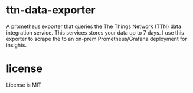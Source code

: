 # ttn-data-exporter
A prometheus exporter that queries the The Things Network (TTN) data integration service.
This services stores your data up to 7 days. I use this exporter to scrape the to an on-prem
Prometheus/Grafana deployment for insights.

# license
License is MIT

